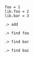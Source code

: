 ```unison
foo = 1
lib.foo = 2
lib.bar = 3
```

```ucm
.> add
```

```ucm
.> find foo
```

```ucm:error
.> find bar
```

```ucm:error
.> find baz
```
